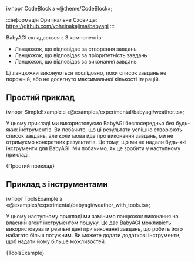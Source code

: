 імпорт CodeBlock з «@theme/CodeBlock»;

:::інформація Оригінальне Сховище: https://github.com/yoheinakajima/babyagi
:::

BabyAGI складається з 3 компонентів:

- Ланцюжок, що відповідає за створення завдань
- Ланцюжок, що відповідає за пріоритетність завдань
- Ланцюжок, що відповідає за виконання завдань

Ці ланцюжки виконуються послідовно, поки список завдань не порожній, або не досягнуто максимальної кількості ітерацій.

## Простий приклад

імпорт SimpleExample з «@examples/experimental/babyagi/weather.ts»;

У цьому прикладі ми використовуємо BabyAGI безпосередньо без будь-яких інструментів. Ви побачите, що ці результати успішно створюють список завдань, але коли мова йде про виконання завдань, ми не отримуємо конкретних результатів. Це тому, що ми не надали будь-які інструменти для BabyAGI. Ми побачимо, як це зробити у наступному прикладі.

<CodeBlock language="typescript">{Простий приклад}</CodeBlock>

## Приклад з інструментами

імпорт ToolsExample з «@examples/experimental/babyagi/weather_with_tools.ts»;

У цьому наступному прикладі ми замінимо ланцюжок виконання на власний агент інструментом пошуку. Це дає BabyAGI можливість використовувати реальні дані при виконанні завдань, що робить його набагато більш потужним. Ви можете додати додаткові інструменти, щоб надати йому більше можливостей.

<CodeBlock language="typescript">{ToolsExample}</CodeBlock>
